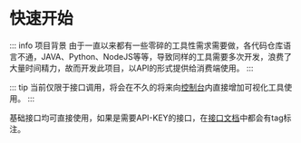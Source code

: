 # 快速开始

::: info 项目背景
由于一直以来都有一些零碎的工具性需求需要做，各代码仓库语言不通，JAVA、Python、NodeJS等等，导致同样的工具需要多次开发，浪费了大量时间精力，故而开发此项目，以API的形式提供给消费端使用。
:::

::: tip
当前仅限于接口调用，将会在不久的将来向[控制台](https://manage.uniapi.top)内直接增加可视化工具使用。
:::

基础接口均可直接使用，如果是需要API-KEY的接口，在[接口文档](./api-refrence/index)中都会有tag标注。